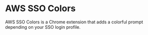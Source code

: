 # AWS SSO Colors

AWS SSO Colors is a Chrome extension that adds a colorful prompt depending on your SSO login profile.
